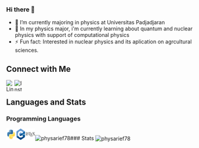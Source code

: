 ### Hi there 👋
- 🔭 I’m currently majoring in physics at Universitas Padjadjaran
- 🌱 In my physics major, i'm currently learning about quantum and nuclear physics with support of computational physics
- ⚡ Fun fact: Interested in nuclear physics and its aplication on agrcultural sciences.

## Connect with Me
[<img align="left" alt="LinkedIn" width="22px" src="https://raw.githubusercontent.com/rahuldkjain/github-profile-readme-generator/master/src/images/icons/Social/linked-in-alt.svg" height="30" width="40" />][LinkedIn]
[<img align="left" alt="Instagram" width="22px" src="https://raw.githubusercontent.com/rahuldkjain/github-profile-readme-generator/master/src/images/icons/Social/instagram.svg" height="30" width="40" />][Instagram]
<br />
## Languages and Stats

### Programming Languages
<img align="left" alt="Python" width="26px" src="https://raw.githubusercontent.com/devicons/devicon/master/icons/python/python-original.svg" height="30" width="40" />
<img align="left" alt="C++" width="26px" src="https://raw.githubusercontent.com/devicons/devicon/master/icons/cplusplus/cplusplus-original.svg" height="30" width="40" />
<img align="left" alt="C++" width="26px" src="https://raw.githubusercontent.com/devicons/devicon/master/icons/latex/latex-original.svg" height="30" width="40" />
<br />
### Stats
<img align="left" src="https://github-readme-stats.vercel.app/api/top-langs?username=physarief78&show_icons=true&locale=en&layout=compact" alt="physarief78" />
<img align="center" src="https://github-readme-stats.vercel.app/api?username=physarief78&show_icons=true&locale=en" alt="physarief78" />

<!-- Links -->
[LinkedIn]: https://www.linkedin.com/in/yourusername/
[Instagram]: https://www.instagram.com/arief78_mtb/
<!--
**physarief78/physarief78** is a ✨ _special_ ✨ repository because its `README.md` (this file) appears on your GitHub profile.

Here are some ideas to get you started:

- 🔭 I’m currently majoring in physics at Universitas Padjadjaran
- 🌱 In my physics major, i'm currently learning about quantum and nuclear physics with support of computational physics
- 👯 I’m looking to collaborate on ...
- 🤔 I’m looking for help with ...
- 💬 Ask me about ...
- 📫 How to reach me: ...
- 😄 Pronouns: ...
-⚡ Fun fact: Interested in nuclear physics and its aplication on agrcultural sciences.
-->
